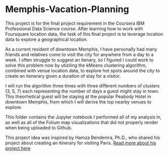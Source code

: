 # Memphis-Vacation-Planning
This project is for the final project requirement in the Coursera IBM Professional Data Science course.
After learning how to work with Foursquare location data, the task of this final project is to leverage location data to explore a geographical location. 

As a current resident of downtown Memphis, I have personally had many friends and relatives come to visit the city for anywhere from a day to a week. I often struggle to suggest an itenary, so I figured I could work to solve this problem now by utiziling the kMeans clustering algorithm, combined with venue location data, to explore hot spots around the city to create an itenerary given a duration of stay for a visitor. 

I will run the algorithm three times with three different numbers of clusters (3, 5, 7) each representing the number of days a guest might stay in town. This theorhetical guest will be staying at the popular Peabody Hotel in downtown Memphis, from which I will derive the top nearby venues to explore. 

This folder contains the Jupyter notebook I performed all of my analysis in, as well as all of the Folium map visualizations that did not properly render when being uploaded to Github.




This project idea was inspired by Hamza Bendemra, Ph.D., who shared his project about creating an itinerary for visiting Paris. [Read more about his project here](https://towardsdatascience.com/using-unsupervised-learning-to-plan-a-paris-vacation-geo-location-clustering-d0337b4210de)
